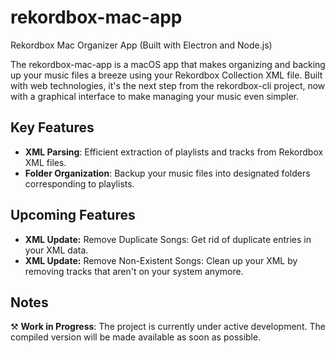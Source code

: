 # rekordbox-mac-app

Rekordbox Mac Organizer App (Built with Electron and Node.js)

The rekordbox-mac-app is a macOS app that makes organizing and backing up your music files a breeze using your Rekordbox Collection XML file. Built with web technologies, it's the next step from the rekordbox-cli project, now with a graphical interface to make managing your music even simpler.

## Key Features

- **XML Parsing**: Efficient extraction of playlists and tracks from Rekordbox XML files.
- **Folder Organization**: Backup your music files into designated folders corresponding to playlists.

## Upcoming Features

- **XML Update:** Remove Duplicate Songs: Get rid of duplicate entries in your XML data.
- **XML Update:** Remove Non-Existent Songs: Clean up your XML by removing tracks that aren't on your system anymore.

## Notes

⚒️ **Work in Progress**: The project is currently under active development. The compiled version will be made available as soon as possible.
